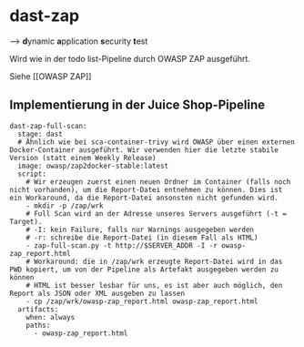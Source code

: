 # dast-zap

--> **d**ynamic **a**pplication **s**ecurity **t**est

Wird wie in der todo list-Pipeline durch OWASP ZAP ausgeführt.

Siehe [[OWASP ZAP]]

## Implementierung in der Juice Shop-Pipeline

````
dast-zap-full-scan:
  stage: dast
  # Ähnlich wie bei sca-container-trivy wird OWASP über einen externen Docker-Container ausgeführt. Wir verwenden hier die letzte stabile Version (statt einem Weekly Release)
  image: owasp/zap2docker-stable:latest
  script:
	# Wir erzeugen zuerst einen neuen Ordner im Container (falls noch nicht vorhanden), um die Report-Datei entnehmen zu können. Dies ist ein Workaround, da die Report-Datei ansonsten nicht gefunden wird.
    - mkdir -p /zap/wrk
    # Full Scan wird an der Adresse unseres Servers ausgeführt (-t = Target).
    # -I: kein Failure, falls nur Warnings ausgegeben werden
    # -r: schreibe die Report-Datei (in diesem Fall als HTML)
    - zap-full-scan.py -t http://$SERVER_ADDR -I -r owasp-zap_report.html
    # Workaround: die in /zap/wrk erzeugte Report-Datei wird in das PWD kopiert, um von der Pipeline als Artefakt ausgegeben werden zu können 
    # HTML ist besser lesbar für uns, es ist aber auch möglich, den Report als JSON oder XML ausgeben zu lassen
    - cp /zap/wrk/owasp-zap_report.html owasp-zap_report.html
  artifacts:
    when: always
    paths:
      - owasp-zap_report.html

````
